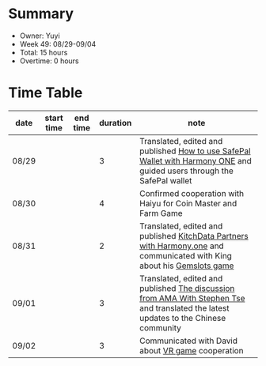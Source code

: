 # Summary
* Owner: Yuyi
* Week 49: 08/29-09/04
* Total: 15 hours
* Overtime: 0 hours

# Time Table
| date  | start time  | end time | duration  |  note |
|---|---|---|---|---|
| 08/29 |   |   | 3 | Translated, edited and published [How to use SafePal Wallet with Harmony ONE](https://mp.weixin.qq.com/s/o6UAWGpxuMcfOII7lYC20A) and guided users through the SafePal wallet |
| 08/30 |   |   | 4 | Confirmed cooperation with Haiyu for Coin Master and Farm Game |
| 08/31 |   |   | 2 | Translated, edited and published [KitchData Partners with Harmony.one](https://mp.weixin.qq.com/s/X8vjge6c4pMPo6rhOPxjug) and communicated with King about his [Gemslots game](https://www.gemslots.io/) |
| 09/01 |   |   | 3 | Translated, edited and published [The discussion from AMA With Stephen Tse](https://mp.weixin.qq.com/s/NtAZF9S4iUJ-R1PoMA-9Cg) and translated the latest updates to the Chinese community  |
| 09/02 |   |   | 3 | Communicated with David about [VR game](www.mixverse.com) cooperation  |
